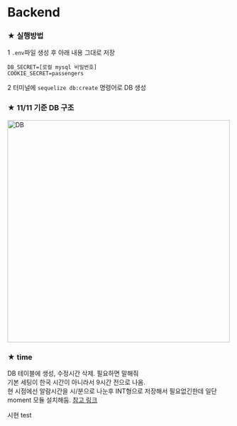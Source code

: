 # Backend

### ★ 실행방법
1 `.env`파일 생성 후 아래 내용 그대로 저장

```
DB_SECRET=[로컬 mysql 비밀번호]
COOKIE_SECRET=passengers
```

2 터미널에 `sequelize db:create` 명령어로 DB 생성

### ★ 11/11 기준 DB 구조
<img width="501" alt="DB" src="https://user-images.githubusercontent.com/62373386/98750231-c1812b80-2400-11eb-8f6a-604114582d0d.PNG">


### ★ time
DB 테이블에 생성, 수정시간 삭제. 필요하면 말해줘<br>
기본 세팅이 한국 시간이 아니라서 9시간 전으로 나옴.<br>
현 시점에선 알람시간을 시/분으로 나눈후 INT형으로 저장해서 필요없긴한데 일단 moment 모듈 설치해둠. 
[참고 링크](https://flymogi.tistory.com/entry/nodejs-%ED%95%9C%EA%B5%AD-%EC%8B%9C%EA%B0%84-%EA%B5%AC%ED%95%98%EA%B8%B0)

시현 test